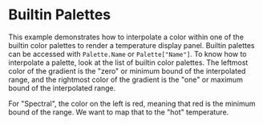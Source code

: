 # Builtin Palettes

This example demonstrates how to interpolate a color within one of the builtin color palettes to render a temperature display panel. Builtin palettes can be accessed with `Palette.Name` or `Palette["Name"]`. To know how to interpolate a palette, look at the list of builtin color palettes. The leftmost color of the gradient is the "zero" or minimum bound of the interpolated range, and the rightmost color of the gradient is the "one" or maximum bound of the interpolated range.

For "Spectral", the color on the left is red, meaning that red is the minimum bound of the range. We want to map that to the "hot" temperature.